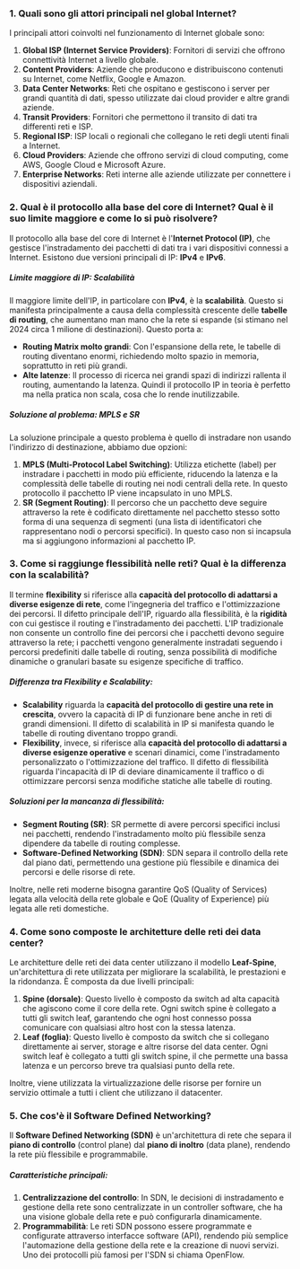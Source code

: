 ### 1. Quali sono gli attori principali nel global Internet?

I principali attori coinvolti nel funzionamento di Internet globale sono:
1. **Global ISP (Internet Service Providers)**: Fornitori di servizi che offrono connettività Internet a livello globale.
2. **Content Providers**: Aziende che producono e distribuiscono contenuti su Internet, come Netflix, Google e Amazon.
3. **Data Center Networks**: Reti che ospitano e gestiscono i server per grandi quantità di dati, spesso utilizzate dai cloud provider e altre grandi aziende.
4. **Transit Providers**: Fornitori che permettono il transito di dati tra differenti reti e ISP.
5. **Regional ISP**: ISP locali o regionali che collegano le reti degli utenti finali a Internet.
6. **Cloud Providers**: Aziende che offrono servizi di cloud computing, come AWS, Google Cloud e Microsoft Azure.
7. **Enterprise Networks**: Reti interne alle aziende utilizzate per connettere i dispositivi aziendali.

### 2. Qual è il protocollo alla base del core di Internet? Qual è il suo limite maggiore e come lo si può risolvere?

Il protocollo alla base del core di Internet è l'**Internet Protocol (IP)**, che gestisce l'instradamento dei pacchetti di dati tra i vari dispositivi connessi a Internet. Esistono due versioni principali di IP: **IPv4** e **IPv6**.

##### Limite maggiore di IP: Scalabilità
Il maggiore limite dell'IP, in particolare con **IPv4**, è la **scalabilità**. Questo si manifesta principalmente a causa della complessità crescente delle **tabelle di routing**, che aumentano man mano che la rete si espande (si stimano nel 2024 circa 1 milione di destinazioni). Questo porta a:
- **Routing Matrix molto grandi**: Con l'espansione della rete, le tabelle di routing diventano enormi, richiedendo molto spazio in memoria, soprattutto in reti più grandi.
- **Alte latenze**: Il processo di ricerca nei grandi spazi di indirizzi rallenta il routing, aumentando la latenza.
Quindi il protocollo IP in teoria è perfetto ma nella pratica non scala, cosa che lo rende inutilizzabile.

##### Soluzione al problema: MPLS e SR
La soluzione principale a questo problema è quello di instradare non usando l'indirizzo di destinazione, abbiamo due opzioni:
1. **MPLS (Multi-Protocol Label Switching)**: Utilizza etichette (label) per instradare i pacchetti in modo più efficiente, riducendo la latenza e la complessità delle tabelle di routing nei nodi centrali della rete. In questo protocollo il pacchetto IP viene incapsulato in uno MPLS.
2. **SR (Segment Routing)**: Il percorso che un pacchetto deve seguire attraverso la rete è codificato direttamente nel pacchetto stesso sotto forma di una sequenza di segmenti (una lista di identificatori che rappresentano nodi o percorsi specifici). In questo caso non si incapsula ma si aggiungono informazioni al pacchetto IP.

### 3. Come si raggiunge flessibilità nelle reti? Qual è la differenza con la scalabilità?

Il termine **flexibility** si riferisce alla **capacità del protocollo di adattarsi a diverse esigenze di rete**, come l'ingegneria del traffico e l'ottimizzazione dei percorsi. Il difetto principale dell'IP, riguardo alla flessibilità, è la **rigidità** con cui gestisce il routing e l'instradamento dei pacchetti. L'IP tradizionale non consente un controllo fine dei percorsi che i pacchetti devono seguire attraverso la rete; i pacchetti vengono generalmente instradati seguendo i percorsi predefiniti dalle tabelle di routing, senza possibilità di modifiche dinamiche o granulari basate su esigenze specifiche di traffico.
##### Differenza tra Flexibility e Scalability:
- **Scalability** riguarda la **capacità del protocollo di gestire una rete in crescita**, ovvero la capacità di IP di funzionare bene anche in reti di grandi dimensioni. Il difetto di scalabilità in IP si manifesta quando le tabelle di routing diventano troppo grandi.
- **Flexibility**, invece, si riferisce alla **capacità del protocollo di adattarsi a diverse esigenze operative** e scenari dinamici, come l'instradamento personalizzato o l'ottimizzazione del traffico. Il difetto di flessibilità riguarda l'incapacità di IP di deviare dinamicamente il traffico o di ottimizzare percorsi senza modifiche statiche alle tabelle di routing.
##### Soluzioni per la mancanza di flessibilità:
- **Segment Routing (SR)**: SR permette di avere percorsi specifici inclusi nei pacchetti, rendendo l'instradamento molto più flessibile senza dipendere da tabelle di routing complesse.
- **Software-Defined Networking (SDN)**: SDN separa il controllo della rete dal piano dati, permettendo una gestione più flessibile e dinamica dei percorsi e delle risorse di rete.

Inoltre, nelle reti moderne bisogna garantire QoS (Quality of Services) legata alla velocità della rete globale e QoE (Quality of Experience) più legata alle reti domestiche. 

### 4. Come sono composte le architetture delle reti dei data center?

Le architetture delle reti dei data center utilizzano il modello **Leaf-Spine**, un'architettura di rete utilizzata per migliorare la scalabilità, le prestazioni e la ridondanza. È composta da due livelli principali:
1. **Spine (dorsale)**: Questo livello è composto da switch ad alta capacità che agiscono come il core della rete. Ogni switch spine è collegato a tutti gli switch leaf, garantendo che ogni host connesso possa comunicare con qualsiasi altro host con la stessa latenza.
2. **Leaf (foglia)**: Questo livello è composto da switch che si collegano direttamente ai server, storage e altre risorse del data center. Ogni switch leaf è collegato a tutti gli switch spine, il che permette una bassa latenza e un percorso breve tra qualsiasi punto della rete.

Inoltre, viene utilizzata la virtualizzazione delle risorse per fornire un servizio ottimale a tutti i client che utilizzano il datacenter. 

### 5. Che cos'è il Software Defined Networking?

Il **Software Defined Networking (SDN)** è un'architettura di rete che separa il **piano di controllo** (control plane) dal **piano di inoltro** (data plane), rendendo la rete più flessibile e programmabile. 
##### Caratteristiche principali:
1. **Centralizzazione del controllo**: In SDN, le decisioni di instradamento e gestione della rete sono centralizzate in un controller software, che ha una visione globale della rete e può configurarla dinamicamente.
2. **Programmabilità**: Le reti SDN possono essere programmate e configurate attraverso interfacce software (API), rendendo più semplice l'automazione della gestione della rete e la creazione di nuovi servizi.
Uno dei protocolli più famosi per l'SDN si chiama OpenFlow.
